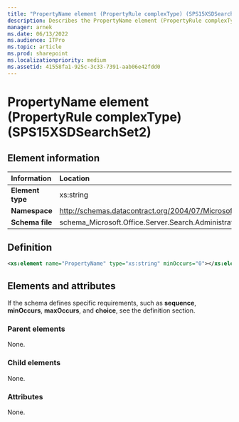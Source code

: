 ```yaml
---
title: "PropertyName element (PropertyRule complexType) (SPS15XSDSearchSet2)"
description: Describes the PropertyName element (PropertyRule complexType) (SPS15XSDSearchSet2) and provides the element information, a definition, and the elements and attributes.
manager: arnek
ms.date: 06/13/2022
ms.audience: ITPro
ms.topic: article
ms.prod: sharepoint
ms.localizationpriority: medium
ms.assetid: 41558fa1-925c-3c33-7391-aab06e42fdd0
---
```


# PropertyName element (PropertyRule complexType) (SPS15XSDSearchSet2)

 
  
## Element information

| Information | Location |
|:-----|:-----|
| **Element type** |xs:string  <br/> |
| **Namespace** |http://schemas.datacontract.org/2004/07/Microsoft.Office.Server.Search.Administration  <br/> |
| **Schema file** |schema_Microsoft.Office.Server.Search.Administration.xsd  <br/> |
   
## Definition

```XML
<xs:element name="PropertyName" type="xs:string" minOccurs="0"></xs:element>

```

## Elements and attributes

If the schema defines specific requirements, such as **sequence**, **minOccurs**, **maxOccurs**, and **choice**, see the definition section. 
  
### Parent elements

None.
  
### Child elements

None.
  
### Attributes

None.
  

